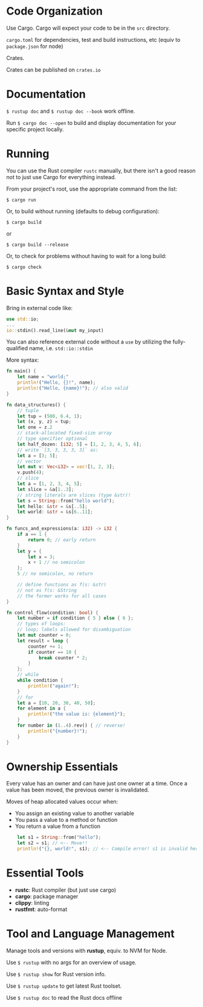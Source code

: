 # Code Organization

Use Cargo. Cargo will expect your code to be in the `src` directory.

`cargo.toml` for dependencies, test and build instructions, etc (equiv to `package.json` for node)

Crates.

Crates can be published on `crates.io`

# Documentation

`$ rustup doc` and `$ rustup doc --book` work offline.

Run `$ cargo doc --open` to build and display documentation for your specific project locally.

# Running

You can use the Rust compiler `rustc` manually, but there isn't a good reason not to just use Cargo for everything instead.

From your project's root, use the appropriate command from the list:

```
$ cargo run
```

Or, to build without running (defaults to debug configuration):

```
$ cargo build
```

or

```
$ cargo build --release
```

Or, to check for problems without having to wait for a long build:

```
$ cargo check
```

# Basic Syntax and Style

Bring in external code like:

```rs
use std::io;
...
io::stdin().read_line(&mut my_input)
```

You can also reference external code without a `use` by utilizing the fully-qualified name, i.e. `std::io::stdin`

More syntax:

```rust
fn main() {
    let name = "world;"
    println!("Hello, {}!", name);
    println!("Hello, {name}!"); // also valid
}

fn data_structures() {
    // tuple
    let tup = (500, 6.4, 1);
    let (x, y, z) = tup;
    let one = z.2
    // stack-allocated fixed-size array
    // type specifier optional
    let half_dozen: [i32; 5] = [1, 2, 3, 4, 5, 6];
    // write `[3, 3, 3, 3, 3]` as:
    let a = [3; 5];
    // vector
    let mut v: Vec<i32> = vec![1, 2, 3];
    v.push(4);
    // slice
    let a = [1, 2, 3, 4, 5];
    let slice = &a[1..3];
    // string literals are slices (type &str)!
    let s = String::from("hello world");
    let hello: &str = &s[..5];
    let world: &str = &s[6..11];
}

fn funcs_and_expressions(a: i32) -> i32 {
    if a == 1 {
        return 0; // early return
    }
    let y = {
        let x = 3;
        x + 1 // no semicolon
    };
    5 // no semicolon, no return

    // define functions as f(s: &str)
    // not as f(s: &String
    // the former works for all cases
}

fn control_flow(condition: bool) {
    let number = if condition { 5 } else { 6 };
    // types of loops:
    // loop; labels allowed for disambiguation
    let mut counter = 0;
    let result = loop {
        counter += 1;
        if counter == 10 {
            break counter * 2;
        }
    };
    // while
    while condition {
        println!("again!");
    }
    // for
    let a = [10, 20, 30, 40, 50];
    for element in a {
        println!("the value is: {element}");
    }
    for number in (1..4).rev() { // reverse!
        println!("{number}!");
    }
}
```

# Ownership Essentials

Every value has an owner and can have just one owner at a time. Once a value has been moved, the previous owner is invalidated.

Moves of heap allocated values occur when:

- You assign an existing value to another variable
- You pass a value to a method or function
- You return a value from a function

```rust
    let s1 = String::from("hello");
    let s2 = s1; // <-- Move!!
    println!("{}, world!", s1); // <-- Compile error! s1 is invalid here!
```

# Essential Tools

- **rustc**: Rust compiler (but just use cargo)
- **cargo**: package manager
- **clippy**: linting
- **rustfmt**: auto-format

# Tool and Language Management

Manage tools and versions with **rustup**, equiv. to NVM for Node.

Use `$ rustup` with no args for an overview of usage.

Use `$ rustup show` for Rust version info.

Use `$ rustup update` to get latest Rust toolset.

Use `$ rustup doc` to read the Rust docs offline
